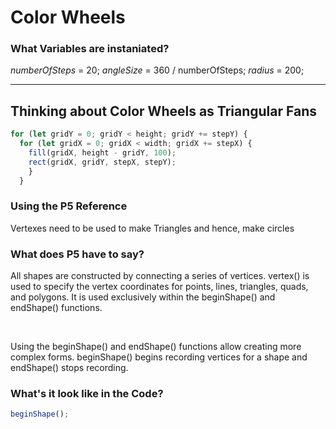 # Color Wheels


### What Variables are instaniated?
 *numberOfSteps*  = 20;
 *angleSize* = 360 / numberOfSteps;
 *radius* = 200;

___
## Thinking about Color Wheels as Triangular Fans


  ```javascript
  for (let gridY = 0; gridY < height; gridY += stepY) {
    for (let gridX = 0; gridX < width; gridX += stepX) {
      fill(gridX, height - gridY, 100);
      rect(gridX, gridY, stepX, stepY);
      }
    }
  ```

### Using the P5 Reference
Vertexes need to be used to make Triangles and hence, make circles

### What does P5 have to say?

All shapes are constructed by connecting a series of vertices. vertex() is used to specify the vertex coordinates for points, lines, triangles, quads, and polygons. It is used exclusively within the beginShape() and endShape() functions.

<br /> 

Using the beginShape() and endShape() functions allow creating more complex forms. beginShape() begins recording vertices for a shape and endShape() stops recording.

### What's it look like in the Code?
  ```javascript
beginShape();
  ```
